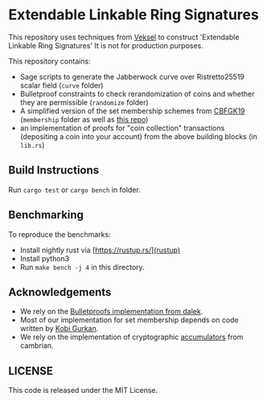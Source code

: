 # Extendable Linkable Ring Signatures

This repository uses techniques from
[Veksel](https://eprint.iacr.org/2021/327) to construct 'Extendable Linkable Ring Signatures'
It is not for production purposes.

This repository contains:
- Sage scripts to generate the Jabberwock curve over Ristretto25519 scalar field (`curve` folder)
- Bulletproof constraints to check rerandomization of coins and whether they are permissible (`randomize` folder)
- A simplified version of the set membership schemes from [CBFGK19](https://eprint.iacr.org/2019/1255) (`membership` folder as well as [this repo](https://github.com/matteocam/cpsnarks-set))
- an implementation of proofs for "coin collection" transactions (depositing a coin into your account) from the above building blocks (in `lib.rs`)

## Build Instructions

Run `cargo test` or `cargo bench` in folder.

## Benchmarking

To reproduce the benchmarks:

- Install nightly rust via [https://rustup.rs/](rustup)
- Install python3
- Run `make bench -j 4` in this directory.

## Acknowledgements

- We rely on the [Bulletproofs implementation from dalek](https://github.com/dalek/bulletproofs).
- Most of our implementation for set membership depends on code written by [Kobi Gurkan](https://github.com/kobigurk).
- We rely on the implementation of cryptographic [accumulators](https://github.com/cambrian/accumulator) from cambrian.

## LICENSE

This code is released under the MIT License.
